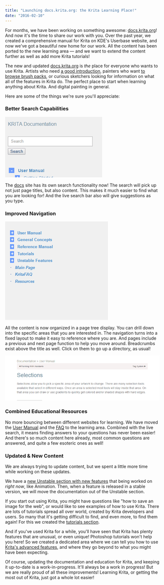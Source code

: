 ```yaml
---
title: "Launching docs.krita.org: the Krita Learning Place!"
date: "2016-02-10"
---
```


For months, we have been working on something awesome: [docs.krita.org](https://docs.krita.org)! And now it's the time to share our work with you. Over the past year, we created a comprehensive manual for Krita on KDE's Userbase website, and now we've got a beautiful new home for our work. All the content has been ported to the new learning area — and we want to extend the content further as well as add more Krita tutorials!

The new and updated [docs.krita.org](https://docs.krita.org) is _the_ place for everyone who wants to use Krita. Artists who need [a good introduction](https://docs.krita.org/Category:Getting_Started), painters who want [to browse brush packs](https://docs.krita.org/Resources), or curious sketchers looking for information on what all of the features in Krita do. The perfect place to start when learning anything about Krita. And digital painting in general.

Here are some of the things we're sure you'll appreciate:

### Better Search Capabilities

![live-search](images/live-search.gif)

The [docs](https://docs.krita.org) site has its own search functionality now! The search will pick up not just page titles, but also content. This makes it much easier to find what you are looking for! And the live search bar also will give suggestions as you type.

### Improved Navigation

![page-tree-navigation](images/page-tree-navigation.gif)

All the content is now organized in a page tree display. You can drill down into the specific areas that you are interested in. The navigation turns into a fixed layout to make it easy to reference where you are. And pages include a previous and next page function to help you move around. Breadcrumbs exist above the title as well. Click on them to go up a directory, as usual!

![page-navigation](images/page-navigation.gif)

### Combined Educational Resources

No more bouncing between different websites for learning. We have moved the [User Manual](https://docs.krita.org/Category:User_Manual) and the [FAQ](https://docs.krita.org/KritaFAQ) to the learning area. Combined with the live search, it means finding answers to your questions has never been easier! And there's so much content here already, most common questions are answered, and quite a few esoteric ones as well!

### Updated & New Content

We are always trying to update content, but we spent a little more time while working on these updates.

We have a [new Unstable section with new features](https://docs.krita.org/Category:Unstable_Features) that being worked on _right now_, like Animation. Then, when a feature is released in a stable version, we will move the documentation out of the Unstable section.

If you start out using Krita, you might have questions like "how to save an image for the web", or would like to see examples of how to use Krita. There are lots of tutorials spread all over world, created by Krita developers and users. So many that it's getting difficult to find, and even more, to find them again! For this we created the [tutorials section](https://docs.krita.org/Category:Tutorials).

And if you've used Krita for a while, you'll have seen that Krita has plenty features that are unusual, or even unique! Photoshop tutorials won't help you here! So we created a dedicated area where we can tell you how to use [Krita's advanced features](https://docs.krita.org/Category:General_Concepts), and where they go beyond to what you might have been expecting.

Of course, updating the documentation and education for Krita, and keeping it up-to-date is a work-in-progress. It'll always be a work in progress! But we are really proud of all these improvements! Learning Krita, or getting the most out of Krita, just got a whole lot easier!
